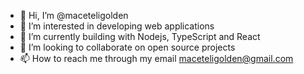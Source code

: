 - 👋 Hi, I’m @maceteligolden
- 👀 I’m interested in developing web applications
- 🌱 I’m currently building with Nodejs, TypeScript and React
- 💞️ I’m looking to collaborate on open source projects 
- 📫 How to reach me through my email maceteligolden@gmail.com

<!---
maceteligolden/maceteligolden is a ✨ special ✨ repository because its `README.md` (this file) appears on your GitHub profile.
You can click the Preview link to take a look at your changes.
--->
